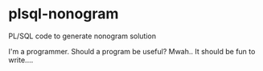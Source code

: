 # plsql-nonogram
PL/SQL code to generate nonogram solution

I'm a programmer. Should a program be useful? Mwah.. It should be fun to write....
